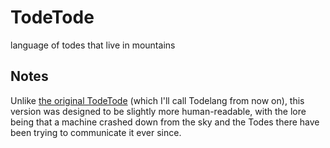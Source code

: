 # TodeTode

language of todes that live in mountains

## Notes

Unlike [the original TodeTode](https://github.com/TodePond/TodeTode) (which I'll call Todelang from now on),
this version was designed to be slightly more human-readable,
with the lore being that a machine crashed down from the sky and the Todes there have been trying to communicate it ever since.